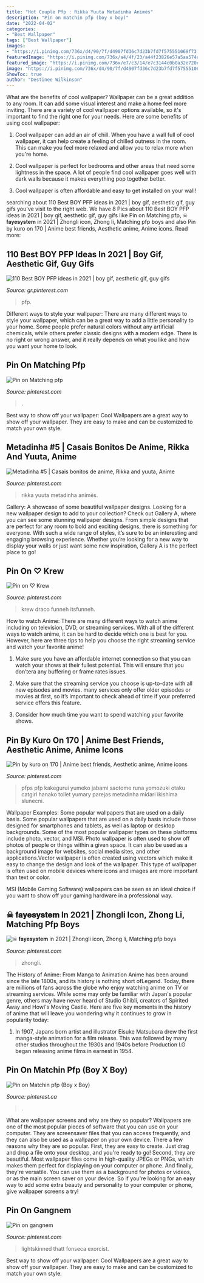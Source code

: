 ```yaml
---
title: "Hot Couple Pfp : Rikka Yuuta Metadinha Animés"
description: "Pin on matchin pfp (boy x boy)"
date: "2022-04-02"
categories:
- "Best Wallpaper"
tags: ["Best Wallpaper"]
images:
- "https://i.pinimg.com/736x/d4/90/7f/d4907fd36c7d23b7fd7f575551069f73.jpg"
featuredImage: "https://i.pinimg.com/736x/a4/4f/23/a44f23826e57a5aa574e98b21eadd9a7.jpg"
featured_image: "https://i.pinimg.com/736x/e7/c3/14/e7c3144c0b0a32e720c568f24bda9ba3.jpg"
image: "https://i.pinimg.com/736x/d4/90/7f/d4907fd36c7d23b7fd7f575551069f73.jpg"
ShowToc: true
author: "Destinee Wilkinson"
---
```



What are the benefits of cool wallpaper?
Wallpaper can be a great addition to any room. It can add some visual interest and make a home feel more inviting. There are a variety of cool wallpaper options available, so it's important to find the right one for your needs. Here are some benefits of using cool wallpaper: 
1. Cool wallpaper can add an air of chill. When you have a wall full of cool wallpaper, it can help create a feeling of chilled outness in the room. This can make you feel more relaxed and allow you to relax more when you're home. 

2. Cool wallpaper is perfect for bedrooms and other areas that need some lightness in the space. A lot of people find cool wallpaper goes well with dark walls because it makes everything pop together better. 

3. Cool wallpaper is often affordable and easy to get installed on your wall!

	

		
searching about 110 Best BOY PFP ideas in 2021 | boy gif, aesthetic gif, guy gifs you've visit to the right web. We have 8 Pics about 110 Best BOY PFP ideas in 2021 | boy gif, aesthetic gif, guy gifs like Pin on Matching pfp, ☠︎ 𝐟𝐚𝐲𝐞𝐬𝐲𝐬𝐭𝐞𝐦 in 2021 | Zhongli icon, Zhong li, Matching pfp boys and also Pin by kuro on 170 | Anime best friends, Aesthetic anime, Anime icons. Read more:
		
    
## 110 Best BOY PFP Ideas In 2021 | Boy Gif, Aesthetic Gif, Guy Gifs

<img loading=lazy src="https://i.pinimg.com/236x/54/4c/92/544c92ee3801cf63e48df8659b6a5ca8.jpg" onerror="this.onerror=null;this.src='https://tse1.mm.bing.net/th?id=OIP.AzroUo_KKjMkR5m_FP6j9gAAAA&amp;pid=15.1';" alt="110 Best BOY PFP ideas in 2021 | boy gif, aesthetic gif, guy gifs">

_Source: gr.pinterest.com_

>pfp. 

	

Different ways to style your wallpaper:
There are many different ways to style your wallpaper, which can be a great way to add a little personality to your home. Some people prefer natural colors without any artificial chemicals, while others prefer classic designs with a modern edge. There is no right or wrong answer, and it really depends on what you like and how you want your home to look.

    
## Pin On Matching Pfp

<img loading=lazy src="https://i.pinimg.com/736x/e7/c3/14/e7c3144c0b0a32e720c568f24bda9ba3.jpg" onerror="this.onerror=null;this.src='https://tse1.mm.bing.net/th?id=OIP.zPKoKirTqzyxUZ5wsqv9BwHaHa&amp;pid=15.1';" alt="Pin on Matching pfp">

_Source: pinterest.com_

>. 

	

Best way to show off your wallpaper:
Cool Wallpapers are a great way to show off your wallpaper. They are easy to make and can be customized to match your own style.

    
## Metadinha #5 | Casais Bonitos De Anime, Rikka And Yuuta, Anime

<img loading=lazy src="https://i.pinimg.com/originals/34/83/22/34832278bd644cd0a02103f56bdea05c.jpg" onerror="this.onerror=null;this.src='https://tse3.mm.bing.net/th?id=OIP.VnC9zmDolPkYtmQ3Ohbk7AAAAA&amp;pid=15.1';" alt="Metadinha #5 | Casais bonitos de anime, Rikka and yuuta, Anime">

_Source: pinterest.com_

>rikka yuuta metadinha animés. 

	

Gallery: A showcase of some beautiful wallpaper designs.
Looking for a new wallpaper design to add to your collection? Check out Gallery A, where you can see some stunning wallpaper designs. From simple designs that are perfect for any room to bold and exciting designs, there is something for everyone. With such a wide range of styles, it’s sure to be an interesting and engaging browsing experience. Whether you’re looking for a new way to display your walls or just want some new inspiration, Gallery A is the perfect place to go!





	
	
    
## Pin On ♡ Krew

<img loading=lazy src="https://i.pinimg.com/736x/a4/4f/23/a44f23826e57a5aa574e98b21eadd9a7.jpg" onerror="this.onerror=null;this.src='https://tse3.mm.bing.net/th?id=OIP.gbLWBrrsxlu1egpl4toNmAHaHa&amp;pid=15.1';" alt="Pin on ♡ Krew">

_Source: pinterest.com_

>krew draco funneh itsfunneh. 

	

How to watch Anime: There are many different ways to watch anime including on television, DVD, or streaming services.
With all of the different ways to watch anime, it can be hard to decide which one is best for you. However, here are three tips to help you choose the right streaming service and watch your favorite anime!
1. Make sure you have an affordable internet connection so that you can watch your shows at their fullest potential. This will ensure that you don’tera any buffering or frame rates issues.

2. Make sure that the streaming service you choose is up-to-date with all new episodes and movies. many services only offer older episodes or movies at first, so it’s important to check ahead of time if your preferred service offers this feature.

3. Consider how much time you want to spend watching your favorite shows.

    
## Pin By Kuro On 170 | Anime Best Friends, Aesthetic Anime, Anime Icons

<img loading=lazy src="https://i.pinimg.com/736x/b9/fa/d7/b9fad7c8a60ea6d6d1e8c4dfa3a24a61.jpg" onerror="this.onerror=null;this.src='https://tse2.mm.bing.net/th?id=OIP.OoMpx7nzmSfK6sR5NWukpAHaHZ&amp;pid=15.1';" alt="Pin by kuro on 170 | Anime best friends, Aesthetic anime, Anime icons">

_Source: pinterest.com_

>pfps pfp kakegurui yumeko jabami saotome runa yomozuki otaku catgirl hanako toilet yumary parejas metadinha midari ikishima slunecni. 

	

Wallpaper Examples: Some popular wallpapers that are used on a daily basis.
Some popular wallpapers that are used on a daily basis include those designed for smartphones and tablets, as well as laptop or desktop backgrounds. Some of the most popular wallpaper types on these platforms include photo, vector, and MSI. 
Photo wallpaper is often used to show off photos of people or things within a given space. It can also be used as a background image for websites, social media sites, and other applications.Vector wallpaper is often created using vectors which make it easy to change the design and look of the wallpaper. This type of wallpaper is often used on mobile devices where icons and images are more important than text or color. 

MSI (Mobile Gaming Software) wallpapers can be seen as an ideal choice if you want to show off your gaming hardware in a professional way.

    
## ☠︎ 𝐟𝐚𝐲𝐞𝐬𝐲𝐬𝐭𝐞𝐦 In 2021 | Zhongli Icon, Zhong Li, Matching Pfp Boys

<img loading=lazy src="https://i.pinimg.com/736x/0f/34/61/0f3461c52b768b8cbbd6dff5970f4d3b.jpg" onerror="this.onerror=null;this.src='https://tse2.mm.bing.net/th?id=OIP.Sp7hbXUci6NXPWI6JqnesgHaHa&amp;pid=15.1';" alt="☠︎ 𝐟𝐚𝐲𝐞𝐬𝐲𝐬𝐭𝐞𝐦 in 2021 | Zhongli icon, Zhong li, Matching pfp boys">

_Source: pinterest.com_

>zhongli. 

	

The History of Anime: From Manga to Animation
Anime has been around since the late 1800s, and its history is nothing short ofLegend. Today, there are millions of fans across the globe who enjoy watching anime on TV or streaming services. While some may only be familiar with Japan's popular genre, others may have never heard of Studio Ghibli, creators of Spirited Away and Howl's Moving Castle. Here are five key moments in the history of anime that will leave you wondering why it continues to grow in popularity today:
1) In 1907, Japans born artist and illustrator Eisuke Matsubara drew the first manga-style animation for a film release. This was followed by many other studios throughout the 1930s and 1940s before Production I.G began releasing anime films in earnest in 1954.

    
## Pin On Matchin Pfp (Boy X Boy)

<img loading=lazy src="https://i.pinimg.com/736x/49/41/d4/4941d4d1eecd023308b2ed565413be9c.jpg" onerror="this.onerror=null;this.src='https://tse1.mm.bing.net/th?id=OIP.7PNEWuz__Wted9GvJBKvmQHaHa&amp;pid=15.1';" alt="Pin on Matchin pfp (Boy x Boy)">

_Source: pinterest.ca_

>. 

	

What are wallpaper screens and why are they so popular?
Wallpapers are one of the most popular pieces of software that you can use on your computer. They are screensaver files that you can access frequently, and they can also be used as a wallpaper on your own device. There a few reasons why they are so popular. First, they are easy to create. Just drag and drop a file onto your desktop, and you're ready to go! Second, they are beautiful. Most wallpaper files come in high-quality JPEGs or PNGs, which makes them perfect for displaying on your computer or phone. And finally, they're versatile. You can use them as a background for photos or videos, or as the main screen saver on your device. So if you're looking for an easy way to add some extra beauty and personality to your computer or phone, give wallpaper screens a try!

    
## Pin On Gangnem

<img loading=lazy src="https://i.pinimg.com/736x/d4/90/7f/d4907fd36c7d23b7fd7f575551069f73.jpg" onerror="this.onerror=null;this.src='https://tse1.mm.bing.net/th?id=OIP.IEtSaZkkr3vryTp-f-baIAHaIo&amp;pid=15.1';" alt="Pin on gangnem">

_Source: pinterest.com_

>lightskinned thatt fonseca exorcist. 

	

Best way to show off your wallpaper:
Cool Wallpapers are a great way to show off your wallpaper. They are easy to make and can be customized to match your own style.

